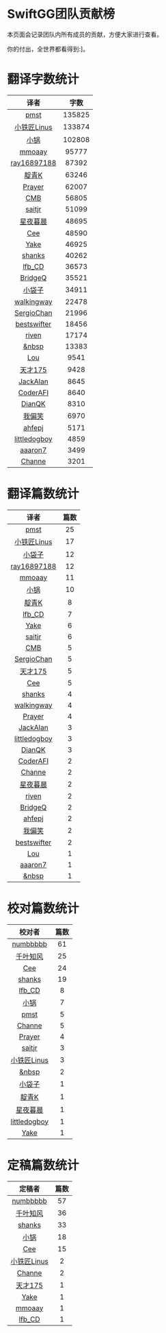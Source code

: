 
# SwiftGG团队贡献榜

本页面会记录团队内所有成员的贡献，方便大家进行查看。

你的付出，全世界都看得到:]。

# 翻译字数统计

| 译者 | 字数 |
| :------------: | :------------: |
| [pmst](http://www.jianshu.com/users/596f2ba91ce9/latest_articles) | 135825 |
| [小铁匠Linus](http://linusling.com) | 133874 |
| [小锅](http://www.swiftyper.com) | 102808 |
| [mmoaay](http://mmoaay.photo/) | 95777 |
| [ray16897188](http://www.jianshu.com/users/97c49dfd1f9f/latest_articles) | 87392 |
| [靛青K](http://blog.dianqk.org/) | 63246 |
| [Prayer](http://www.futantan.com) | 62007 |
| [CMB](https://github.com/chenmingbiao) | 56805 |
| [saitjr](http://www.saitjr.com) | 51099 |
| [星夜暮晨](http://www.jianshu.com/users/ef1058d2d851) | 48695 |
| [Cee](https://github.com/Cee) | 48590 |
| [Yake](http://blog.csdn.net/yake_099) | 46925 |
| [shanks](http://codebuild.me/) | 40262 |
| [lfb_CD](http://weibo.com/lfbWb) | 36573 |
| [BridgeQ](http://wxgbridgeq.github.io/) | 35521 |
| [小袋子](http://daizi.me) | 34911 |
| [walkingway](http://chengway.in/) | 22478 |
| [SergioChan](https://github.com/SergioChan) | 21996 |
| [bestswifter](http://bestswifter.com) | 18456 |
| [riven](http://weibo.com/riven0951) | 17174 |
| [&nbsp](https://github.com/initiOSJava) | 13383 |
| [Lou](undefined) | 9541 |
| [天才175](http://weibo.com/u/2916092907) | 9428 |
| [JackAlan](http://ijack.pw/) | 8645 |
| [CoderAFI](http://coderafi.github.io/) | 8640 |
| [DianQK](undefined) | 8310 |
| [我偏笑](http://blog.csdn.net/nsnirvana) | 6970 |
| [ahfepj](undefined) | 5171 |
| [littledogboy](undefined) | 4859 |
| [aaaron7](http://www.jianshu.com/users/9efd08855d3a/) | 3499 |
| [Channe](undefined) | 3201 |


# 翻译篇数统计

| 译者 | 篇数 |
| :------------: | :------------: |
| [pmst](http://www.jianshu.com/users/596f2ba91ce9/latest_articles) | 25 |
| [小铁匠Linus](http://linusling.com) | 17 |
| [小袋子](http://daizi.me) | 12 |
| [ray16897188](http://www.jianshu.com/users/97c49dfd1f9f/latest_articles) | 12 |
| [mmoaay](http://mmoaay.photo/) | 11 |
| [小锅](http://www.swiftyper.com) | 10 |
| [靛青K](http://blog.dianqk.org/) | 8 |
| [lfb_CD](http://weibo.com/lfbWb) | 7 |
| [Yake](http://blog.csdn.net/yake_099) | 6 |
| [saitjr](http://www.saitjr.com) | 6 |
| [CMB](https://github.com/chenmingbiao) | 5 |
| [SergioChan](https://github.com/SergioChan) | 5 |
| [天才175](http://weibo.com/u/2916092907) | 5 |
| [Cee](https://github.com/Cee) | 5 |
| [shanks](http://codebuild.me/) | 4 |
| [walkingway](http://chengway.in/) | 4 |
| [Prayer](http://www.futantan.com) | 4 |
| [JackAlan](http://ijack.pw/) | 3 |
| [littledogboy](undefined) | 3 |
| [DianQK](undefined) | 3 |
| [CoderAFI](http://coderafi.github.io/) | 2 |
| [Channe](undefined) | 2 |
| [星夜暮晨](http://www.jianshu.com/users/ef1058d2d851) | 2 |
| [riven](http://weibo.com/riven0951) | 2 |
| [BridgeQ](http://wxgbridgeq.github.io/) | 2 |
| [ahfepj](undefined) | 2 |
| [我偏笑](http://blog.csdn.net/nsnirvana) | 2 |
| [bestswifter](http://bestswifter.com) | 2 |
| [Lou](undefined) | 1 |
| [aaaron7](http://www.jianshu.com/users/9efd08855d3a/) | 1 |
| [&nbsp](https://github.com/initiOSJava) | 1 |


# 校对篇数统计

| 校对者 | 篇数 |
| :------------: | :------------: |
| [numbbbbb](http://numbbbbb.com/) | 61 |
| [千叶知风](http://weibo.com/xiaoxxiao) | 25 |
| [Cee](https://github.com/Cee) | 24 |
| [shanks](http://codebuild.me/) | 19 |
| [lfb_CD](http://weibo.com/lfbWb) | 8 |
| [小锅](http://www.swiftyper.com) | 7 |
| [pmst](http://www.jianshu.com/users/596f2ba91ce9/latest_articles) | 5 |
| [Channe](undefined) | 5 |
| [Prayer](http://www.futantan.com) | 4 |
| [saitjr](http://www.saitjr.com) | 3 |
| [小铁匠Linus](http://linusling.com) | 3 |
| [&nbsp](https://github.com/initiOSJava) | 2 |
| [小袋子](http://daizi.me) | 1 |
| [靛青K](http://blog.dianqk.org/) | 1 |
| [星夜暮晨](http://www.jianshu.com/users/ef1058d2d851) | 1 |
| [littledogboy](undefined) | 1 |
| [Yake](http://blog.csdn.net/yake_099) | 1 |


# 定稿篇数统计

| 定稿者 | 篇数 |
| :------------: | :------------: |
| [numbbbbb](http://numbbbbb.com/) | 57 |
| [千叶知风](http://weibo.com/xiaoxxiao) | 36 |
| [shanks](http://codebuild.me/) | 33 |
| [小锅](http://www.swiftyper.com) | 18 |
| [Cee](https://github.com/Cee) | 15 |
| [小铁匠Linus](http://linusling.com) | 2 |
| [Channe](undefined) | 2 |
| [天才175](http://weibo.com/u/2916092907) | 1 |
| [Yake](http://blog.csdn.net/yake_099) | 1 |
| [mmoaay](http://mmoaay.photo/) | 1 |
| [lfb_CD](http://weibo.com/lfbWb) | 1 |